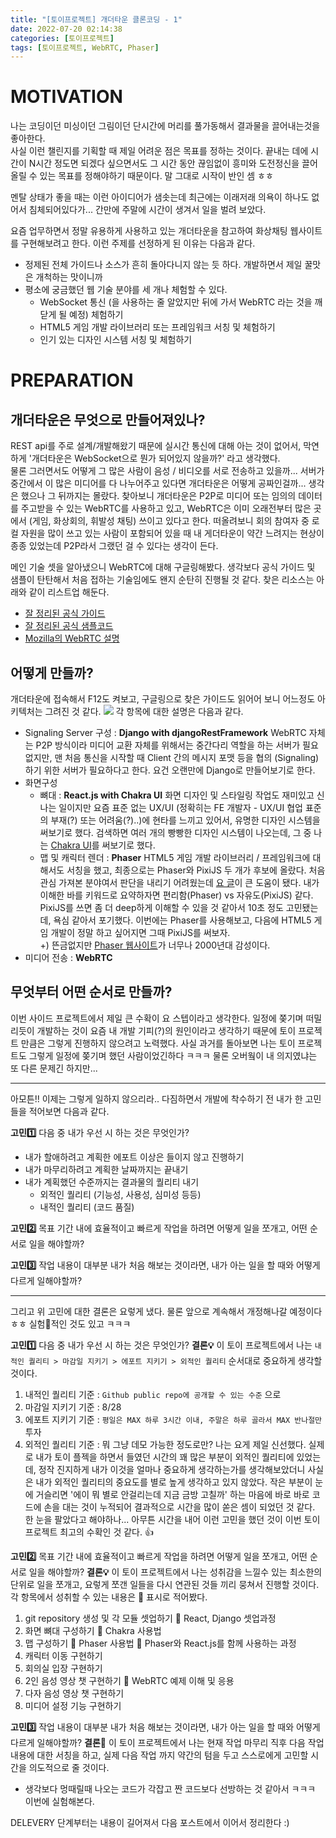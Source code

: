 ```yaml
---
title: "[토이프로젝트] 개더타운 클론코딩 - 1"
date: 2022-07-20 02:14:38
categories: [토이프로젝트]
tags: [토이프로젝트, WebRTC, Phaser]
---
```


# MOTIVATION

나는 코딩이던 미싱이던 그림이던 단시간에 머리를 풀가동해서 결과물을 끌어내는것을 좋아한다.  
사실 이런 챌린지를 기획할 때 제일 어려운 점은 목표를 정하는 것이다. 끝내는 데에 시간이 N시간 정도면 되겠다 싶으면서도 그 시간 동안 끊임없이 흥미와 도전정신을 끌어올릴 수 있는 목표를 정해야하기 때문이다. 말 그대로 시작이 반인 셈 ㅎㅎ

멘탈 상태가 좋을 때는 이런 아이디어가 샘솟는데 최근에는 이래저래 의욕이 하나도 없어서 침체되어있다가... 간만에 주말에 시간이 생겨서 일을 벌려 보았다.

요즘 업무하면서 정말 유용하게 사용하고 있는 개더타운을 참고하여 화상채팅 웹사이트를 구현해보려고 한다. 이런 주제를 선정하게 된 이유는 다음과 같다.

- 정제된 전체 가이드나 소스가 흔히 돌아다니지 않는 듯 하다. 개발하면서 제일 꿀맛은 개척하는 맛이니까
- 평소에 궁금했던 웹 기술 분야를 세 개나 체험할 수 있다.
  - WebSocket 통신 (을 사용하는 줄 알았지만 뒤에 가서 WebRTC 라는 것을 깨닫게 될 예정) 체험하기
  - HTML5 게임 개발 라이브러리 또는 프레임워크 서칭 및 체험하기
  - 인기 있는 디자인 시스템 서칭 및 체험하기

# PREPARATION

## 개더타운은 무엇으로 만들어져있나?

REST api를 주로 설계/개발해왔기 때문에 실시간 통신에 대해 아는 것이 없어서, 막연하게 '개더타운은 WebSocket으로 뭔가 되어있지 않을까?' 라고 생각했다.  
물론 그러면서도 어떻게 그 많은 사람이 음성 / 비디오를 서로 전송하고 있을까... 서버가 중간에서 이 많은 미디어를 다 나누어주고 있다면 개더타운은 어떻게 공짜인걸까... 생각은 했으나 그 뒤까지는 몰랐다.
찾아보니 개더타운은 P2P로 미디어 또는 임의의 데이터를 주고받을 수 있는 WebRTC를 사용하고 있고, WebRTC은 이미 오래전부터 많은 곳에서 (게임, 화상회의, 휘발성 채팅) 쓰이고 있다고 한다. 떠올려보니 회의 참여자 중 로컬 자원을 많이 쓰고 있는 사람이 포함되어 있을 때 내 게더타운이 약간 느려지는 현상이 종종 있었는데 P2P라서 그랬던 걸 수 있다는 생각이 든다.

메인 기술 셋을 알아냈으니 WebRTC에 대해 구글링해봤다. 생각보다 공식 가이드 및 샘플이 탄탄해서 처음 접하는 기술임에도 왠지 순탄히 진행될 것 같다. 찾은 리소스는 아래와 같이 리스트업 해둔다.

- [잘 정리된 공식 가이드](https://webrtc.org/getting-started/firebase-rtc-codelab)
- [잘 정리된 공식 샘플코드](https://webrtc.github.io/samples)
- [Mozilla의 WebRTC 설명](https://developer.mozilla.org/ko/docs/Web/API/WebRTC_API/Signaling_and_video_calling)

## 어떻게 만들까?

개더타운에 접속해서 F12도 켜보고, 구글링으로 찾은 가이드도 읽어어 보니 어느정도 아키텍처는 그려진 것 같다.
<image src="/images/webrtc_layout.png" />
각 항목에 대한 설명은 다음과 같다.

- Signaling Server 구성 : **Django with djangoRestFramework**
  WebRTC 자체는 P2P 방식이라 미디어 교환 자체를 위해서는 중간다리 역할을 하는 서버가 필요없지만, 맨 처음 통신을 시작할 때 Client 간의 메시지 포맷 등을 협의 (Signaling) 하기 위한 서버가 필요하다고 한다. 요건 오랜만에 Django로 만들어보기로 한다.
- 화면구성
  - 뼈대 : **React.js with Chakra UI**
    화면 디자인 및 스타일링 작업도 재미있고 신나는 일이지만 요즘 표준 없는 UX/UI (정확히는 FE 개발자 - UX/UI 협업 표준의 부재(?) 또는 어려움(?)..)에 현타를 느끼고 있어서, 유명한 디자인 시스템을 써보기로 했다. 검색하면 여러 개의 빵빵한 디자인 시스템이 나오는데, 그 중 나는 [Chakra UI](https://www.npmjs.com/package/@chakra-ui/react)를 써보기로 했다.
  - 맵 및 캐릭터 렌더 : **Phaser**
    HTML5 게임 개발 라이브러리 / 프레임워크에 대해서도 서칭을 했고, 최종으로는 Phaser와 PixiJS 두 개가 후보에 올랐다. 처음 관심 가져본 분야여서 판단을 내리기 어려웠는데 [요 글](https://stackoverflow.com/questions/38509629/decide-pixi-js-or-phaser)이 큰 도움이 됐다. 내가 이해한 바를 키워드로 요약하자면 편리함(Phaser) vs 자유도(PixiJS) 같다. PixiJS를 쓰면 좀 더 deep하게 이해할 수 있을 것 같아서 10초 정도 고민됐는데, 욕심 같아서 포기했다. 이번에는 Phaser를 사용해보고, 다음에 HTML5 게임 개발이 정말 하고 싶어지면 그때 PixiJS를 써보자.  
    +) 뜬금없지만 [Phaser 웹사이트](https://phaser.io/)가 너무나 2000년대 감성이다.
- 미디어 전송 : **WebRTC**

## 무엇부터 어떤 순서로 만들까?

이번 사이드 프로젝트에서 제일 큰 수확이 요 스텝이라고 생각한다. 일정에 쫒기며 떠밀리듯이 개발하는 것이 요즘 내 개발 기피(?)의 원인이라고 생각하기 때문에 토이 프로젝트 만큼은 그렇게 진행하지 않으려고 노력했다. 사실 과거를 돌아보면 나는 토이 프로젝트도 그렇게 일정에 쫒기며 했던 사람이었긴하다 ㅋㅋㅋ 물론 오버웤이 내 의지였냐는 또 다른 문제긴 하지만...

---

아모튼!! 이제는 그렇게 일하지 않으리라.. 다짐하면서 개발에 착수하기 전 내가 한 고민들을 적어보면 다음과 같다.

**고민1️⃣** 다음 중 내가 우선 시 하는 것은 무엇인가?

- 내가 할애하려고 계획한 에포트 이상은 들이지 않고 진행하기
- 내가 마무리하려고 계획한 날짜까지는 끝내기
- 내가 계획했던 수준까지는 결과물의 퀄리티 내기
  - 외적인 퀄리티 (기능성, 사용성, 심미성 등등)
  - 내적인 퀄리티 (코드 품질)

**고민2️⃣** 목표 기간 내에 효율적이고 빠르게 작업을 하려면 어떻게 일을 쪼개고, 어떤 순서로 일을 해야할까?

**고민3️⃣** 작업 내용이 대부분 내가 처음 해보는 것이라면, 내가 아는 일을 할 때와 어떻게 다르게 일해야할까?

---

그리고 위 고민에 대한 결론은 요렇게 냈다. 물론 앞으로 계속해서 개정해나갈 예정이다 ㅎㅎ 실험🧪적인 것도 있고 ㅋㅋㅋ

**고민1️⃣** 다음 중 내가 우선 시 하는 것은 무엇인가?
**결론💡** 이 토이 프로젝트에서 나는 `내적인 퀄리티 > 마감일 지키기 > 에포트 지키기 > 외적인 퀄리티` 순서대로 중요하게 생각할 것이다.

1. 내적인 퀄리티 기준 : `Github public repo에 공개할 수 있는 수준` 으로
2. 마감일 지키기 기준 : 8/28
3. 에포트 지키기 기준 : `평일은 MAX 하루 3시간 이내, 주말은 하루 골라서 MAX 반나절만` 투자
4. 외적인 퀄리티 기준 : 뭐 그냥 데모 가능한 정도로만?
   나는 요게 제일 신선했다. 실제로 내가 토이 플젝을 하면서 들였던 시간의 꽤 많은 부분이 외적인 퀄리티에 있었는데,
   정작 진지하게 내가 이것을 얼마나 중요하게 생각하는가를 생각해보았더니 사실은 내가 외적인 퀄리티의 중요도를 별로 높게 생각하고 있지 않았다. 작은 부분이 눈에 거슬리면 '에이 뭐 별로 안걸리는데 지금 금방 고칠까' 하는 마음에 바로 바로 코드에 손을 대는 것이 누적되어 결과적으로 시간을 많이 쏟은 셈이 되었던 것 같다. 한 눈을 팔았다고 해야하나... 아무튼 시간을 내어 이런 고민을 했던 것이 이번 토이 프로젝트 최고의 수확인 것 같다. 👍

**고민2️⃣** 목표 기간 내에 효율적이고 빠르게 작업을 하려면 어떻게 일을 쪼개고, 어떤 순서로 일을 해야할까?
**결론💡** 이 토이 프로젝트에서 나는 성취감을 느낄수 있는 최소한의 단위로 일을 쪼개고, 요렇게 쪼갠 일들을 다시 연관된 것들 끼리 뭉쳐서 진행할 것이다. 각 항목에서 성취할 수 있는 내용은 🎁 표시로 적어봤다.

1. git repository 생성 및 각 모듈 셋업하기
   🎁 React, Django 셋업과정
2. 화면 뼈대 구성하기
   🎁 Chakra 사용법
3. 맵 구성하기
   🎁 Phaser 사용법
   🎁 Phaser와 React.js를 함께 사용하는 과정
4. 캐릭터 이동 구현하기
5. 회의실 입장 구현하기
6. 2인 음성 영상 챗 구현하기
   🎁 WebRTC 예제 이해 및 응용
7. 다자 음성 영상 챗 구현하기
8. 미디어 설정 기능 구현하기

**고민3️⃣** 작업 내용이 대부분 내가 처음 해보는 것이라면, 내가 아는 일을 할 때와 어떻게 다르게 일해야할까?
**결론🧪** 이 토이 프로젝트에서 나는 현재 작업 마무리 직후 다음 작업 내용에 대한 서칭을 하고, 실제 다음 작업 까지 약간의 텀을 두고 스스로에게 고민할 시간을 의도적으로 줄 것이다.

- 생각보다 멍때릴때 나오는 코드가 각잡고 짠 코드보다 선방하는 것 같아서 ㅋㅋㅋ 이번에 실험해본다.

DELEVERY 단계부터는 내용이 길어져서 다음 포스트에서 이어서 정리한다 :)
